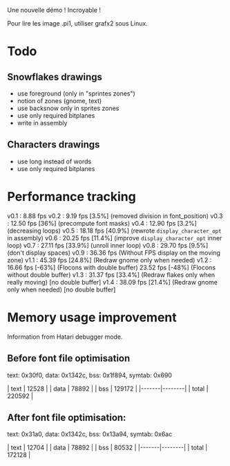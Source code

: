 Une nouvelle démo ! Incroyable !

Pour lire les image .pi1, utiliser grafx2 sous Linux.

# Todo

## Snowflakes drawings

- use foreground (only in "sprintes zones")
- notion of zones (gnome, text)
- use backsnow only in sprites zones
- use only required bitplanes
- write in assembly

## Characters drawings

- use long instead of words
- use only required bitplanes


# Performance tracking

v0.1 :  8.88 fps
v0.2 :  9.19 fps [3.5%]  (removed division in font_position)
v0.3 : 12.50 fps [36%]   (precompute font masks)
v0.4 : 12.90 fps [3.2%]  (decreasing loops)
v0.5 : 18.18 fps [40.9%] (rewrote `display_character_opt` in assembly)
v0.6 : 20.25 fps [11.4%] (improve `display_character_opt` inner loop)
v0.7 : 27.11 fps [33.9%] (unroll inner loop)
v0.8 : 29.70 fps [9.5%]  (don't display spaces)
v0.9 : 36.36 fps         (Without FPS display on the moving zone)
v1.1 : 45.39 fps [24.8%] (Redraw gnome only when needed)
v1.2 : 16.66 fps [-63%]  (Flocons with double buffer)
       23.52 fps [-48%]  (Flocons without double buffer)
v1.3 : 31.37 fps [33.4%] (Redraw flakes only when really moving) [no double buffer]
v1.4 : 38.09 fps [21.4%] (Redraw gnome only when needed) [no double buffer]

# Memory usage improvement

Information from Hatari debugger mode.

## Before font file optimisation
text: 0x30f0, data: 0x1342c, bss: 0x1f894, symtab: 0x690

| text  | 12528  |
| data  | 78892  |
| bss   | 129172 |
|-------|--------|
| total | 220592 |

## After font file  optimisation:
text: 0x31a0, data: 0x1342c, bss: 0x13a94, symtab: 0x6ac

| text  | 12704  |
| data  | 78892  |
| bss   | 80532  |
|-------|--------|
| total | 172128 |


